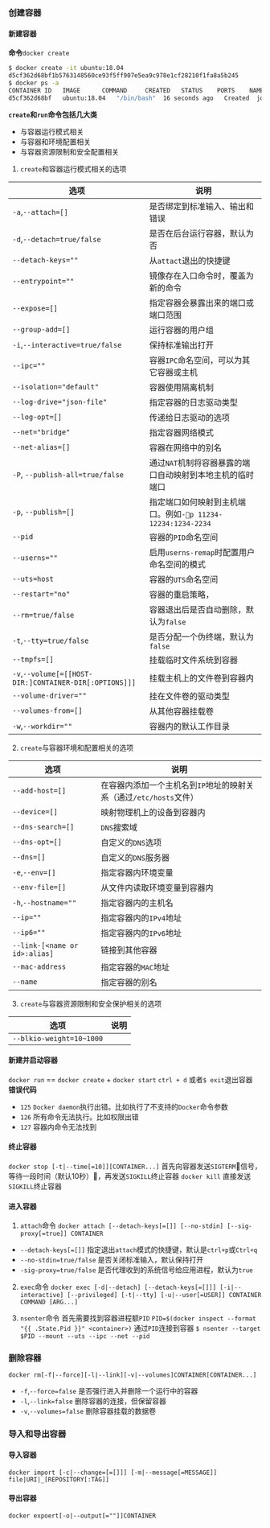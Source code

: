 ### 创建容器
#### 新建容器
**命令**`docker create`
```bash
$ docker create -it ubuntu:18.04
d5cf362d68bf1b5763148560ce93f5ff907e5ea9c978e1cf28210f1fa8a5b245
$ docker ps -a 
CONTAINER ID   IMAGE      COMMAND     CREATED   STATUS    PORTS    NAMES
d5cf362d68bf   ubuntu:18.04   "/bin/bash"  16 seconds ago   Created  jovial_bohr
```

**`create`和`run`命令包括几大类**  

- 与容器运行模式相关
- 与容器和环境配置相关
- 与容器资源限制和安全配置相关

1. `create`和容器运行模式相关的选项  

选项     |     说明
--------|---------
`-a`,`--attach=[]` | 是否绑定到标准输入、输出和错误
`-d`,`--detach=true/false` | 是否在后台运行容器，默认为否
`--detach-keys=""` | 从`attact`退出的快捷键
`--entrypoint=""` | 镜像存在入口命令时，覆盖为新的命令
`--expose=[]` | 指定容器会暴露出来的端口或端口范围
`--group-add=[]` | 运行容器的用户组
`-i`,`--interactive=true/false` | 保持标准输出打开
`--ipc=""` | 容器`IPC`命名空间，可以为其它容器或主机
`--isolation="default"` | 容器使用隔离机制
`--log-drive="json-file"` | 指定容器的日志驱动类型
`--log-opt=[]` | 传递给日志驱动的选项
`--net="bridge"` | 指定容器网络模式
`--net-alias=[]` | 容器在网络中的别名
`-P`, `--publish-all=true/false` | 通过`NAT`机制将容器暴露的端口自动映射到本地主机的临时端口
`-p`, `--publish=[]` | 指定端口如何映射到主机端口。例如`-p 11234-12234:1234-2234`
`--pid` | 容器的`PID`命名空间
`--userns=""` | 启用`userns-remap`时配置用户命名空间的模式
`--uts=host` | 容器的`UTS`命名空间
`--restart="no"` | 容器的重启策略，
`--rm=true/false` | 容器退出后是否自动删除，默认为`false`
`-t`,`--tty=true/false` | 是否分配一个伪终端，默认为`false`
`--tmpfs=[]` | 挂载临时文件系统到容器
`-v`,`--volume[=[[HOST-DIR:]CONTAINER-DIR[:OPTIONS]]]` | 挂载主机上的文件卷到容器内
`--volume-driver=""` | 挂在文件卷的驱动类型
`--volumes-from=[]` | 从其他容器挂载卷
`-w`,`--workdir=""` | 容器内的默认工作目录


2. `create`与容器环境和配置相关的选项

选项    |     说明
-------|--------
`--add-host=[]` | 在容器内添加一个主机名到`IP`地址的映射关系（通过`/etc/hosts`文件）
`--device=[]` | 映射物理机上的设备到容器内
`--dns-search=[]` | `DNS`搜索域
`--dns-opt=[]` | 自定义的`DNS`选项
`--dns=[]` | 自定义的`DNS`服务器
`-e`,`--env=[]` | 指定容器内环境变量
`--env-file=[]` | 从文件内读取环境变量到容器内
`-h`,`--hostname=""` | 指定容器内的主机名
`--ip=""` | 指定容器内的`IPv4`地址
`--ip6=""` | 指定容器内的`IPv6`地址
`--link-[<name or id>:alias]` | 链接到其他容器
`--mac-address` | 指定容器的`MAC`地址
`--name` | 指定容器的别名

3. `create`与容器资源限制和安全保护相关的选项

选项    |    说明
-------|--------
`--blkio-weight=10~1000` |

#### 新建并启动容器
`docker run` == `docker create` + `docker start`
`ctrl + d` 或者`$ exit`退出容器
**错误代码**  

- `125` `Docker daemon`执行出错。比如执行了不支持的`Docker`命令参数
- `126` 所有命令无法执行。比如权限出错
- `127` 容器内命令无法找到

#### 终止容器

`docker stop [-t|--time[=10]][CONTAINER...]`
首先向容器发送`SIGTERM`信号，等待一段时间（默认10秒），再发送`SIGKILL`终止容器
`docker kill`
直接发送`SIGKILL`终止容器

#### 进入容器
1. `attach`命令
`docker attach [--detach-keys[=[]] [--no-stdin] [--sig-proxy[=true]] CONTAINER`

- `--detach-keys[=[]]` 指定退出`attach`模式的快捷键，默认是`ctrl+p`或`Ctrl+q`
- `--no-stdin=true/false` 是否关闭标准输入，默认保持打开
- `-sig-proxy=true/false` 是否代理收到的系统信号给应用进程，默认为`true`

2. `exec`命令
`docker exec [-d|--detach] [--detach-keys[=[]]] [-i|--interactive] [--privileged] [-t|--tty] [-u|--user[=USER]] CONTAINER COMMAND [ARG...]`

3. `nsenter`命令
首先需要找到容器进程额`PID`
`PID=$(docker inspect --format "{{ .State.Pid }}" <container>)`
通过`PID`连接到容器
`$ nsenter --target $PID --mount --uts --ipc --net --pid`

### 删除容器
`docker rm[-f|--force][-l|--link][-v|--volumes]CONTAINER[CONTAINER...]`  

- `-f`,`--force=false` 是否强行进入并删除一个运行中的容器
- `-l`,`--link=false` 删除容器的连接，但保留容器
- `-v`,`--volumes=false` 删除容器挂载的数据卷

### 导入和导出容器
#### 导入容器
`docker import [-c|--change=[=[]]] [-m|--message[=MESSAGE]] file|URI|_[REPOSITORY[:TAG]]`
#### 导出容器
`docker expoert[-o|--output[=""]]CONTAINER`